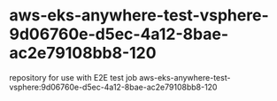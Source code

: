 # aws-eks-anywhere-test-vsphere-9d06760e-d5ec-4a12-8bae-ac2e79108bb8-120
repository for use with E2E test job aws-eks-anywhere-test-vsphere:9d06760e-d5ec-4a12-8bae-ac2e79108bb8-120
